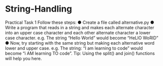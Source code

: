 # String-Handling

Practical Task 1
Follow these steps:
● Create a file called alternative.py
● Write a program that reads in a string and makes each alternate
character into an upper case character and each other alternate character
a lower case character.
e.g. The string “Hello World” would become “HeLlO WoRlD”
● Now, try starting with the same string but making each alternative word
lower and upper case.
e.g. The string: “I am learning to code” would become “i AM learning
TO code”.
Tip: Using the split() and join() functions will help you here.
